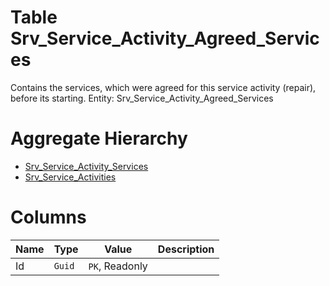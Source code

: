 # Table Srv_Service_Activity_Agreed_Services

Contains the services, which were agreed for this service activity (repair), before its starting. Entity: Srv_Service_Activity_Agreed_Services

# Aggregate Hierarchy

* [Srv_Service_Activity_Services](Srv_Service_Activity_Services.md)
* [Srv_Service_Activities](Srv_Service_Activities.md)

# Columns

| Name | Type | Value | Description |
| - | - | - | --- |
|Id|`Guid`|`PK`, Readonly||
